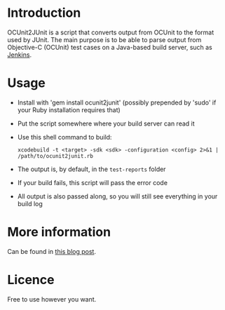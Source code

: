 Introduction
======================

OCUnit2JUnit is a script that converts output from OCUnit to the format used by JUnit. The main purpose is to be able to parse output from Objective-C (OCUnit) test cases on a Java-based build server, such as [Jenkins](http://jenkins-ci.org/).

Usage
======================

* Install with 'gem install ocunit2junit' (possibly prepended by 'sudo' if your Ruby installation requires that)
* Put the script somewhere where your build server can read it
* Use this shell command to build: 

	`xcodebuild -t <target> -sdk <sdk> -configuration <config> 2>&1 | /path/to/ocunit2junit.rb`

* The output is, by default, in the `test-reports` folder
* If your build fails, this script will pass the error code
* All output is also passed along, so you will still see everything in your build log


More information
======================

Can be found in [this blog post](http://blog.jayway.com/2010/01/31/continuos-integration-for-xcode-projects/).


Licence
======================

Free to use however you want.
